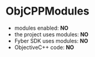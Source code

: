# ObjCPPModules

- modules enabled: **NO**
- the project uses modules: **NO**
- Fyber SDK uses modules: **NO**
- ObjectiveC++ code: **NO**